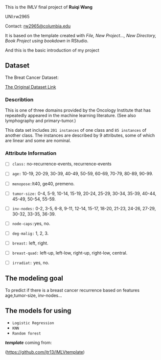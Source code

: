 This is the IMLV final project of **Ruiqi Wang**

UNI:rw2965

Contact: rw2965@columbia.edu

It is based on the template created with *File, New Project..., New Directory, Book Project using bookdown* in RStudio. 

And this is the basic introduction of my project

## Dataset

The Breat Cancer Dataset:

[The Original Dataset Link](https://archive.ics.uci.edu/ml/datasets/Breast+Cancer)

### Describtion 

This is one of three domains provided by the Oncology Institute that has repeatedly appeared in the machine learning literature. (See also lymphography and primary-tumor.)

This data set includes `201 instances` of one class and `85 instances` of another class.  The instances are described by 9 attributes, some of which are linear and some are nominal. 

###  Attribute Information

- [ ] `class:` no-recurrence-events, recurrence-events 
- [ ] `age:` 10-19, 20-29, 30-39, 40-49, 50-59, 60-69, 70-79, 80-89, 90-99.
- [ ] `menopose:`lt40, ge40, premeno.
- [ ] `tumor-size:` 0-4, 5-9, 10-14, 15-19, 20-24, 25-29, 30-34, 35-39, 40-44, 45-49, 50-54, 55-59.
- [ ] `inv-nodes:` 0-2, 3-5, 6-8, 9-11, 12-14, 15-17, 18-20, 21-23, 24-26, 27-29, 30-32, 33-35, 36-39.
- [ ] `node-caps:`yes, no.
- [ ] `deg-malig:` 1, 2, 3.
- [ ] `breast:` left, right.
- [ ] `breast-quad:` left-up, left-low, right-up,	right-low, central.
- [ ] `irradiat:`	yes, no.


## The modeling goal
To predict if there is a breast cancer recurrence based on features age,tumor-size, inv-nodes...

## The models for using
* `Logistic Regression`
* `KNN`
* `Random forest`

***template*** coming from:

(https://github.com/jtr13/IMLVtemplate)

